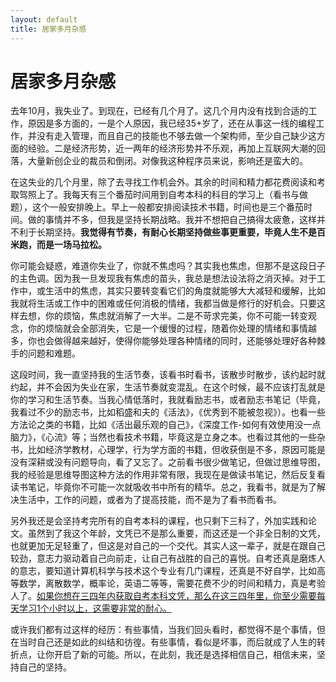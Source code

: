 ```yaml
---
layout: default
title: 居家多月杂感
---
```


# 居家多月杂感

去年10月，我失业了。到现在，已经有几个月了。这几个月内没有找到合适的工作，原因是多方面的，一是个人原因，我已经35+岁了，还在从事这一线的编程工作，并没有走入管理，而且自己的技能也不够去做一个架构师，至少自己缺少这方面的经验。二是经济形势，近一两年的经济形势并不乐观，再加上互联网大潮的回落，大量新创企业的裁员和倒闭。对像我这种程序员来说，影响还是蛮大的。

在这失业的几个月里，除了去寻找工作机会外。其余的时间和精力都花费阅读和考取驾照上了。我每天有三个番茄时间用到自考本科的科目的学习上（看书与做题），这个一般安排晚上。早上一般都安排阅读技术书籍，时间也是三个番茄时间。做的事情并不多，但我是坚持长期战略。我并不想把自己搞得太疲惫，这样并不利于长期坚持。**我觉得有节奏，有耐心长期坚持做些事更重要，毕竟人生不是百米跑，而是一场马拉松。**

你可能会疑惑，难道你失业了，你就不焦虑吗？其实我也焦虑，但那不是这段日子的主色调。因为我一旦发现我有焦虑的苗头，我总是想法设法将之消灭掉。对于工作中，或生活中的焦虑，其实只要转变看它们的角度就能够大大减轻和缓解，比如我就将生活或工作中的困难或任何消极的情绪，我都当做是修行的好机会。只要这样去想，你的烦恼，焦虑就消解了一大半。二是不苛求完美，你不可能一转变观念，你的烦恼就会全部消失，它是一个缓慢的过程，随着你处理的情绪和事情越多，你也会做得越来越好，使得你能够处理各种情绪的同时，还能够处理好各种棘手的问题和难题。

这段时间，我一直坚持我的生活节奏，该看书时看书，该散步时散步，该约起时就约起，并不会因为失业在家，生活节奏就变混乱。在这个时候，最不应该打乱就是你的学习和生活节奏。当我心情低落时，我就看励志书，或者励志书笔记（毕竟，我看过不少的励志书，比如稻盛和夫的《活法》，《优秀到不能被忽视》）。也看一些方法论之类的书籍，比如《活出最乐观的自己》，《深度工作-如何有效使用没一点脑力》，《心流》等；当然也看技术书籍，毕竟这是立身之本。也看过其他的一些杂书，比如经济学教材，心理学，行为学方面的书籍，但收获倒是不多，原因可能是没有深耕或没有问题导向，看了又忘了。之前看书很少做笔记，但做过思维导图，我的经验是思维导图这种方法的作用非常有限，我现在是做读书笔记，然后反复看读书笔记，毕竟你不可能一次就吸收书中所有的精华。总之，我看书，就是为了解决生活中，工作的问题，或者为了提高技能，而不是为了看书而看书。

另外我还是会坚持考完所有的自考本科的课程，也只剩下三科了，外加实践和论文。虽然到了我这个年龄，文凭已不是那么重要，而这还是一个非全日制的文凭，也就更加无足轻重了，但这是对自己的一个交代。其实人这一辈子，就是在跟自己较劲，意志力驱动着自己向前走，让自己有战胜的自己的喜悦。自考还真是磨炼人的意志，要知道计算机科学与技术这个专业有几门课程，还真是不好自学，比如高等数学，离散数学，概率论，英语二等等，需要花费不少的时间和精力，真是考验人了。<u>如果你想在三四年内获取自考本科文凭，那么在这三四年里，你至少需要每天学习1个小时以上，这需要非常的耐心。</u>

或许我们都有过这样的经历：有些事情，当我们回头看时，都觉得不是个事情，但在当时自己还是如此的纠结和彷徨。有些事情，看似是坏事，而后就成了人生的转折点，让你开启了新的可能。所以，在此刻，我还是选择相信自己，相信未来，坚持自己的坚持。
